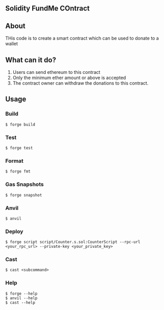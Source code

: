 ## Solidity FundMe COntract

## About

THis code is to create a smart contract which can be used to donate to a wallet

## What can it do?

1. Users can send ethereum to this contract
2. Only the minimum ether amount or above is accepted
3. The contract owner can withdraw the donations to this contract.

## Usage

### Build

```shell
$ forge build
```

### Test

```shell
$ forge test
```

### Format

```shell
$ forge fmt
```

### Gas Snapshots

```shell
$ forge snapshot
```

### Anvil

```shell
$ anvil
```

### Deploy

```shell
$ forge script script/Counter.s.sol:CounterScript --rpc-url <your_rpc_url> --private-key <your_private_key>
```

### Cast

```shell
$ cast <subcommand>
```

### Help

```shell
$ forge --help
$ anvil --help
$ cast --help
```
